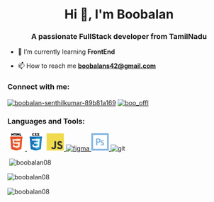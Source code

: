 <h1 align="center">Hi 👋, I'm Boobalan</h1>
<h3 align="center">A passionate FullStack developer from TamilNadu</h3>


- 🌱 I’m currently learning **FrontEnd**

- 📫 How to reach me **boobalans42@gmail.com**

<h3 align="left">Connect with me:</h3>

<p align="left">
<a href="https://linkedin.com/in/boobalan-senthilkumar-89b81a169" target="blank"><img align="center" src="https://raw.githubusercontent.com/rahuldkjain/github-profile-readme-generator/master/src/images/icons/Social/linked-in-alt.svg" alt="boobalan-senthilkumar-89b81a169" height="30" width="40" /></a>
<a href="https://instagram.com/boo_offl" target="blank"><img align="center" src="https://raw.githubusercontent.com/rahuldkjain/github-profile-readme-generator/master/src/images/icons/Social/instagram.svg" alt="boo_offl" height="30" width="40" /></a>
</p>

<h3 align="left">Languages and Tools:</h3>
<p align="left"> <a href="https://www.w3schools.com/css/" target="_blank" rel="noreferrer">  <a href="https://www.w3.org/html/" target="_blank" rel="noreferrer"> <img src="https://raw.githubusercontent.com/devicons/devicon/master/icons/html5/html5-original-wordmark.svg" alt="html5" width="40" height="40"/> </a> 
  <img src="https://raw.githubusercontent.com/devicons/devicon/master/icons/css3/css3-original-wordmark.svg" alt="css3" width="40" height="40"/> </a> 
  <a href="https://git-scm.com/" target="_blank" rel="noreferrer"> <a href="https://developer.mozilla.org/en-US/docs/Web/JavaScript" target="_blank" rel="noreferrer"> <img src="https://raw.githubusercontent.com/devicons/devicon/master/icons/javascript/javascript-original.svg" alt="javascript" width="40" height="40"/> </a> 
    <a href="https://www.figma.com/" target="_blank" rel="noreferrer"> <img src="https://www.vectorlogo.zone/logos/figma/figma-icon.svg" alt="figma" width="40" height="40"/> </a>
    <a href="https://www.photoshop.com/en" target="_blank" rel="noreferrer"> <img src="https://raw.githubusercontent.com/devicons/devicon/master/icons/photoshop/photoshop-line.svg" alt="photoshop" width="40" height="40"/> </a>  <img src="https://www.vectorlogo.zone/logos/git-scm/git-scm-icon.svg" alt="git" width="40" height="40"/> </a></p>

<p>&nbsp;<img align="center" src="https://github-readme-stats.vercel.app/api?username=boobalan08&show_icons=true&locale=en" alt="boobalan08" /></p>

<p><img align="center" src="https://github-readme-streak-stats.herokuapp.com/?user=boobalan08&" alt="boobalan08" /></p>
<p><img align="center" src="https://github-readme-stats.vercel.app/api/top-langs?username=boobalan08&show_icons=true&locale=en&layout=compact" alt="boobalan08" /></p>
